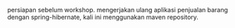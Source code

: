 persiapan sebelum workshop. mengerjakan ulang aplikasi penjualan barang dengan spring-hibernate, kali ini menggunakan maven repository.